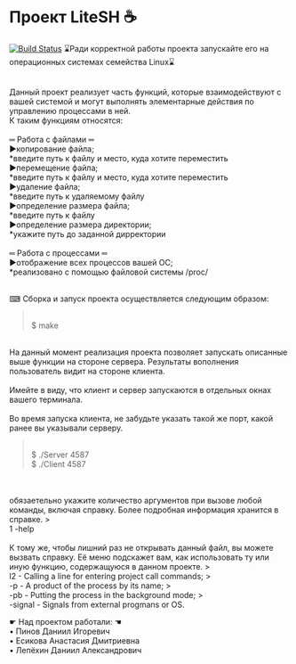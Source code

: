 # Проект LiteSH ☕
[![Build Status](https://travis-ci.com/DaniilGit/LiteSH.svg?branch=main)](https://travis-ci.com/DaniilGit/LiteSH)
⌛Ради корректной работы проекта запускайте его на операционных системах семейства Linux⌛

<br>Данный проект реализует часть функций, которые взаимодействуют с вашей системой и могут выполнять элементарные действия по управлению процессами в ней.
<br>К таким функциям относятся:
<br>
<br>═ Работа с файлами ═
<br>►копирование файла;
<br> *введите путь к файлу и место, куда хотите переместить
<br>►перемещение файла;
<br> *введите путь к файлу и место, куда хотите переместить
<br>►удаление файла;
<br> *введите путь к удаляемому файлу
<br>►определение размера файла;
<br> *введите путь к файлу
<br>►определение размера директории;
<br> *укажите путь до заданной дирректории 
<br>
<br>═ Работа с процессами ═
<br>►отображение всех процессов вашей ОС;
<br> *реализовано с помощью файловой системы /proc/


<br>⌨ Сборка и запуск проекта осуществляется следующим образом:
><br> $ make

<br>На данный момент реализация проекта позволяет запускать описанные выше функции на стороне сервера. Результаты вополнения пользователь видит на стороне клиента.
<br>
<br>Имейте в виду, что клиент и сервер запускаются в отдельных окнах вашего терминала. 
<br>
<br>Во время запуска клиента, не забудьте указать такой же порт, какой ранее вы указывали серверу.
><br>$ ./Server 4587
><br>$ ./Client 4587
<br>
<br> обязаетельно укажите количество аргументов при вызове любой команды, включая справку. Более подробная информация хранится в справке.
><br>1 -help
<br>
<br>К тому же, чтобы лишний раз не открывать данный файл, вы можете вызвать справку. Её меню подскажет вам, как использовать ту или иную функцию, содержащуюся в данном проекте.
><br> l2 - Calling a line for entering project call commands;
><br>-p - A product of the process by its name;
><br>-pb - Putting the process in the background mode;
><br>-signal - Signals from external progmans or OS.


☛ Над проектом работали: ☚
<br>• Пинов Даниил Игоревич
<br>• Есикова Анастасия Дмитриевна
<br>• Лепёхин Даниил Александрович
